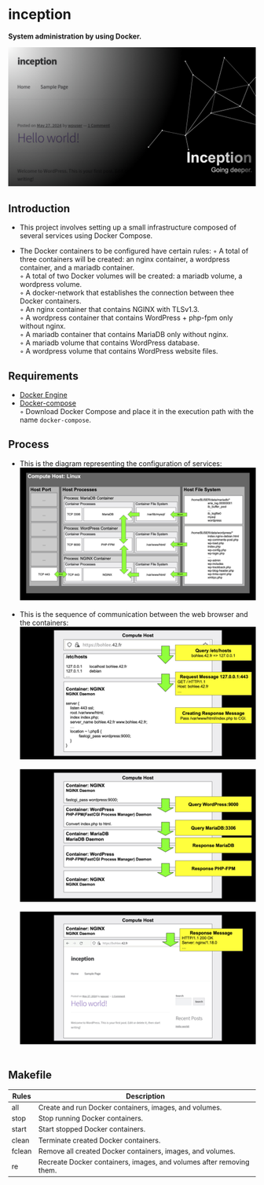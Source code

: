 # inception
  **System administration by using Docker.**
     
  <img alt="main" src="https://github.com/leebo155/inception/blob/main/img/Inception_main.jpg">
  
## Introduction
* This project involves setting up a small infrastructure composed of several services using Docker Compose.
    
* The Docker containers to be configured have certain rules:
  ◦ A total of three containers will be created: an nginx container, a wordpress container, and a mariadb container.   
  ◦ A total of two Docker volumes will be created: a mariadb volume, a wordpress volume.   
  ◦ A docker-network that establishes the connection between thee Docker containers.   
  ◦ An nginx container that contains NGINX with TLSv1.3.   
  ◦ A wordpress container that contains WordPress + php-fpm only without nginx.   
  ◦ A mariadb container that contains MariaDB only without nginx.   
  ◦ A mariadb volume that contains WordPress database.   
  ◦ A wordpress volume that contains WordPress website files.   

## Requirements
* [Docker Engine](https://docs.docker.com/engine/install/)
* [Docker-compose](https://github.com/docker/compose)   
  ◦ Download Docker Compose and place it in the execution path with the name `docker-compose`.   
  
## Process
* This is the diagram representing the configuration of services:
  <img alt="0" src="https://github.com/leebo155/inception/blob/main/img/Inception0.jpg">
  </br></br>    
* This is the sequence of communication between the web browser and the containers:
  <img alt="1" src="https://github.com/leebo155/inception/blob/main/img/Inception1.jpg">
  </br></br> 
  <img alt="2" src="https://github.com/leebo155/inception/blob/main/img/Inception2.jpg">
  </br></br> 
  <img alt="3" src="https://github.com/leebo155/inception/blob/main/img/Inception3.jpg">
  </br></br> 
## Makefile

| Rules | Description |
| ----- | ----------- |
| all | Create and run Docker containers, images, and volumes. |
| stop | Stop running Docker containers. |
| start | Start stopped Docker containers. |
| clean | Terminate created Docker containers. |
| fclean | Remove all created Docker containers, images, and volumes. |
| re | Recreate Docker containers, images, and volumes after removing them. |
